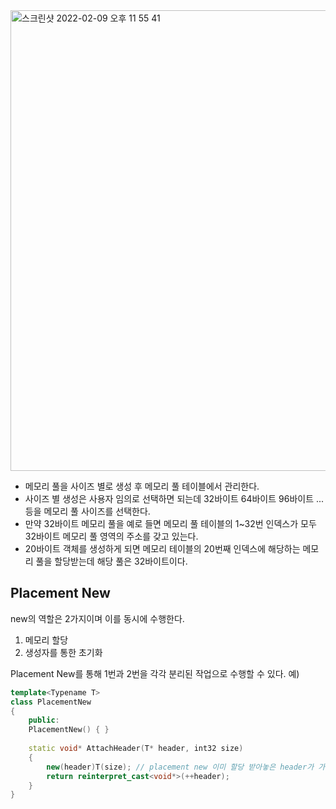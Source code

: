 <img width="737" alt="스크린샷 2022-02-09 오후 11 55 41" src="https://user-images.githubusercontent.com/68372094/153226911-917b0fb8-ae49-4f2c-aeed-2a420f48a2c9.png">

* 메모리 풀을 사이즈 별로 생성 후 메모리 풀 테이블에서 관리한다.   
* 사이즈 별 생성은 사용자 임의로 선택하면 되는데 32바이트 64바이트 96바이트 ... 등을 메모리 풀 사이즈를 선택한다.      
* 만약 32바이트 메모리 풀을 예로 들면 메모리 풀 테이블의 1~32번 인덱스가 모두 32바이트 메모리 풀 영역의 주소를 갖고 있는다.      
* 20바이트 객체를 생성하게 되면 메모리 테이블의 20번째 인덱스에 해당하는 메모리 풀을 할당받는데 해당 풀은 32바이트이다.   

## __Placement New__      
new의 역할은 2가지이며 이를 동시에 수행한다.   
1. 메모리 할당   
2. 생성자를 통한 초기화

Placement New를 통해 1번과 2번을 각각 분리된 작업으로 수행할 수 있다.
예)

```cpp
template<Typename T>
class PlacementNew
{
	public:
	PlacementNew() { }
	
	static void* AttachHeader(T* header, int32 size)
	{
		new(header)T(size); // placement new 이미 할당 받아놓은 header가 가르키는 메모리에 T 객체 생성자를 실행하여 초기화를 수행한다.
		return reinterpret_cast<void*>(++header);
	}
}
```
